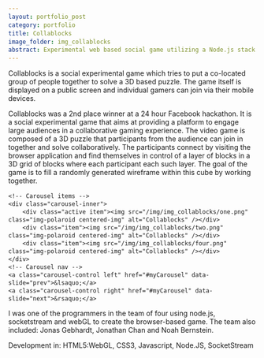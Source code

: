 ```yaml
---
layout: portfolio_post
category: portfolio
title: Collablocks
image_folder: img_collablocks
abstract: Experimental web based social game utilizing a Node.js stack. Facebook hackathon runner-up.
---
```


Collablocks is a social experimental game which tries to put a co-located group of people together to solve a 3D based puzzle. The game itself is displayed on a public screen and individual gamers can join via their mobile devices.

Collablocks was a 2nd place winner at a 24 hour Facebook hackathon. It is a social experimental game that aims at providing a platform to engage large audiences in a collaborative gaming experience. The video game is composed of a 3D puzzle that participants from the audience can join in together and solve collaboratively. The participants connect by visiting the browser application and find themselves in control of a layer of blocks in a 3D grid of blocks where each participant each such layer. The goal of the game is to fill a randomly generated wireframe within this cube by working together.

<div id="myCarousel" class="carousel slide">

	<!-- Carousel items -->
	<div class="carousel-inner">
		<div class="active item"><img src="/img/img_collablocks/one.png" class="img-polaroid centered-img" alt="Collablocks" /></div>
		<div class="item"><img src="/img/img_collablocks/two.png" class="img-polaroid centered-img" alt="Collablocks" /></div>
		<div class="item"><img src="/img/img_collablocks/four.png" class="img-polaroid centered-img" alt="Collablocks" /></div>
	</div>
	<!-- Carousel nav -->
	<a class="carousel-control left" href="#myCarousel" data-slide="prev">&lsaquo;</a>
	<a class="carousel-control right" href="#myCarousel" data-slide="next">&rsaquo;</a>
</div>


I was one of the programmers in the team of four using node.js, socketstream and webGL to create the browser-based game. The team also included: Jonas Gebhardt, Jonathan Chan and Noah Bernstein.

Development in: HTML5:WebGL, CSS3, Javascript, Node.JS, SocketStream